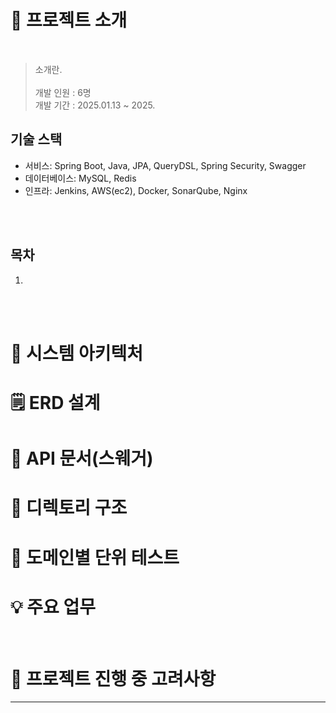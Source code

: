 # 📝 프로젝트 소개


<br/>

> 소개란.
<br/> <br/>
> 개발 인원 : 6명 <br/>
> 개발 기간 : 2025.01.13 ~ 2025.

## 기술 스택

* 서비스: Spring Boot, Java, JPA, QueryDSL, Spring Security, Swagger
* 데이터베이스: MySQL, Redis
* 인프라: Jenkins, AWS(ec2), Docker, SonarQube, Nginx
<br/>

<br/>


## 목차

1. 
<br/>

<br/>



# 🔨 시스템 아키텍처

# 🗒️ ERD 설계

# 📜  API 문서(스웨거)

# 📁 디렉토리 구조


# 📁 도메인별 단위 테스트

# 💡 주요 업무


<br/>

# 🌟 프로젝트 진행 중 고려사항





<hr/>





